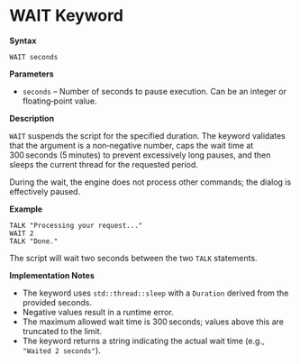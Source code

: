 # WAIT Keyword

**Syntax**

```
WAIT seconds
```

**Parameters**

- `seconds` – Number of seconds to pause execution. Can be an integer or floating‑point value.

**Description**

`WAIT` suspends the script for the specified duration. The keyword validates that the argument is a non‑negative number, caps the wait time at 300 seconds (5 minutes) to prevent excessively long pauses, and then sleeps the current thread for the requested period.

During the wait, the engine does not process other commands; the dialog is effectively paused.

**Example**

```basic
TALK "Processing your request..."
WAIT 2
TALK "Done."
```

The script will wait two seconds between the two `TALK` statements.

**Implementation Notes**

- The keyword uses `std::thread::sleep` with a `Duration` derived from the provided seconds.
- Negative values result in a runtime error.
- The maximum allowed wait time is 300 seconds; values above this are truncated to the limit.
- The keyword returns a string indicating the actual wait time (e.g., `"Waited 2 seconds"`).
